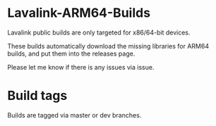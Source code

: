 # Lavalink-ARM64-Builds

Lavalink public builds are only targeted for x86/64-bit devices.

These builds automatically download the missing libraries for ARM64 builds, and put them into the releases page.

Please let me know if there is any issues via issue.

# Build tags

Builds are tagged via master or dev branches.
